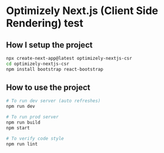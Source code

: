 # Optimizely Next.js (Client Side Rendering) test

## How I setup the project

```sh
npx create-next-app@latest optimizely-nextjs-csr
cd optimizely-nextjs-csr
npm install bootstrap react-bootstrap
```

## How to use the project

```sh
# To run dev server (auto refreshes)
npm run dev

# To run prod server
npm run build
npm start

# To verify code style
npm run lint
```
